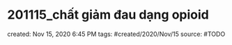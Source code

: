 # 201115_chất giảm đau dạng opioid

created: Nov 15, 2020 6:45 PM
tags: #created/2020/Nov/15
source: #TODO